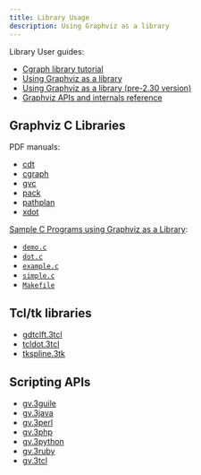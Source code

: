 ```yaml
---
title: Library Usage
description: Using Graphviz as a library
---
```


Library User guides:

* [Cgraph library tutorial](/pdf/cgraph.pdf)
* [Using Graphviz as a library](/pdf/libguide.pdf)
* [Using Graphviz as a library (pre-2.30 version)](/pdf/oldlibguide.pdf)
* [Graphviz APIs and internals reference](https://graphviz.gitlab.io/graphviz/doxygen/)

## Graphviz C Libraries

PDF manuals:

* [cdt](/pdf/cdt.3.pdf)
* [cgraph](/pdf/cgraph.3.pdf)
* [gvc](/pdf/gvc.3.pdf)
* [pack](/pdf/pack.3.pdf)
* [pathplan](/pdf/pathplan.3.pdf)
* [xdot](/pdf/xdot.3.pdf)

[Sample C Programs using Graphviz as a Library](https://graphviz.gitlab.io/graphviz/doxygen/dir_0cc8bdc7e61dc2f268d311777515ab5c.html):

* [`demo.c`](https://gitlab.com/graphviz/graphviz/-/blob/main/dot.demo/demo.c)
* [`dot.c`](https://gitlab.com/graphviz/graphviz/-/blob/main/dot.demo/dot.c)
* [`example.c`](https://gitlab.com/graphviz/graphviz/-/blob/main/dot.demo/example.c)
* [`simple.c`](https://gitlab.com/graphviz/graphviz/-/blob/main/dot.demo/simple.c)
* [`Makefile`](https://gitlab.com/graphviz/graphviz/-/blob/main/dot.demo/Makefile)

## Tcl/tk libraries

* [gdtclft.3tcl](/pdf/gdtclft.3tcl.pdf)
* [tcldot.3tcl](/pdf/tcldot.3tcl.pdf)
* [tkspline.3tk](/pdf/tkspline.3tk.pdf)

## Scripting APIs

* [gv.3guile](/pdf/gv.3guile.pdf)
* [gv.3java](/pdf/gv.3java.pdf)
* [gv.3perl](/pdf/gv.3perl.pdf)
* [gv.3php](/pdf/gv.3php.pdf)
* [gv.3python](/pdf/gv.3python.pdf)
* [gv.3ruby](/pdf/gv.3ruby.pdf)
* [gv.3tcl](/pdf/gv.3tcl.pdf)
